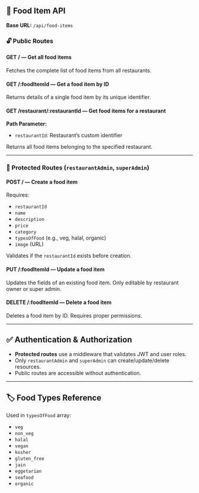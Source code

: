 
## 🍱 **Food Item API**

**Base URL:** `/api/food-items`



### 🔓 Public Routes

#### **GET /** — Get all food items

Fetches the complete list of food items from all restaurants.

#### **GET /\:foodItemId** — Get a food item by ID

Returns details of a single food item by its unique identifier.

#### **GET /restaurant/\:restaurantId** — Get food items for a restaurant

**Path Parameter:**

* `restaurantId`: Restaurant’s custom identifier

Returns all food items belonging to the specified restaurant.

---

### 🔐 Protected Routes (`restaurantAdmin`, `superAdmin`)

#### **POST /** — Create a food item

Requires:

* `restaurantId`
* `name`
* `description`
* `price`
* `category`
* `typesOfFood` (e.g., veg, halal, organic)
* `image` (URL)

Validates if the `restaurantId` exists before creation.

#### **PUT /\:foodItemId** — Update a food item

Updates the fields of an existing food item. Only editable by restaurant owner or super admin.

#### **DELETE /\:foodItemId** — Delete a food item

Deletes a food item by ID. Requires proper permissions.

---

## ✅ Authentication & Authorization

* **Protected routes** use a middleware that validates JWT and user roles.
* Only `restaurantAdmin` and `superAdmin` can create/update/delete resources.
* Public routes are accessible without authentication.

---

## 🏷️ Food Types Reference

Used in `typesOfFood` array:

* `veg`
* `non_veg`
* `halal`
* `vegan`
* `kosher`
* `gluten_free`
* `jain`
* `eggetarian`
* `seafood`
* `organic`

